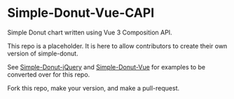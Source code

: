 # Simple-Donut-Vue-CAPI

Simple Donut chart written using Vue 3 Composition API.

This repo is a placeholder. It is here to allow contributors to create their own version of simple-donut.

See [Simple-Donut-jQuery](https://github.com/simple-donut/simple-donut-jquery) and [Simple-Donut-Vue](https://github.com/simple-donut/simple-donut-vue) for examples to be converted over for this repo.

Fork this repo, make your version, and make a pull-request.
